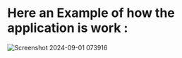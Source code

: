 # Here an Example of how the application is work : 
![Screenshot 2024-09-01 073916](https://github.com/user-attachments/assets/41900b2b-305c-4b01-b169-8f6d0535f60c)


